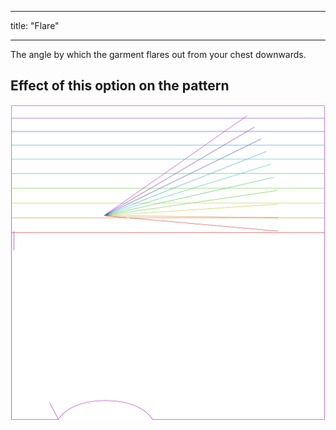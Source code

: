***

title: "Flare"

***

The angle by which the garment flares out from your chest downwards.

## Effect of this option on the pattern

![This image shows the effect of this option by superimposing several variants that have a different value for this option](tamiko_flare_sample.svg "Effect of this option on the pattern")
